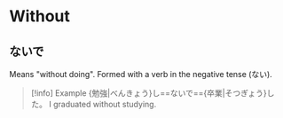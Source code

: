 # Without

## ないで

Means "without doing". Formed with a verb in the negative tense (ない).

> [!info] Example
> {勉強|べんきょう}し==ないで=={卒業|そつぎょう}した。
> I graduated without studying.